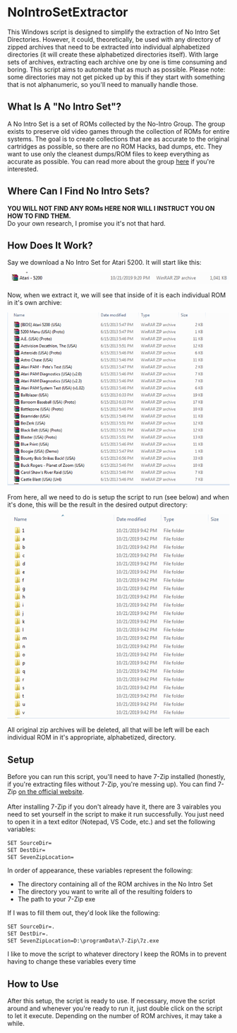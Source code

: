 # NoIntroSetExtractor
This Windows script is designed to simplify the extraction of No Intro Set Directories. However, it could, theoretically, be used with any directory of zipped archives that need to be extracted into individual alphabetized directories (it will create these alphabetized directories itself). With large sets of archives, extracting each archive one by one is time consuming and boring. This script aims to automate that as much as possible. Please note: some directories may not get picked up by this if they start with something that is not alphanumeric, so you'll need to manually handle those.

## What Is A "No Intro Set"?
A No Intro Set is a set of ROMs collected by the No-Intro Group. The group exists to preserve old video games through the collection of ROMs for entire systems.  The goal is to create collections that are as accurate to the original cartridges as possible, so there are no ROM Hacks, bad dumps, etc. They want to use only the cleanest dumps/ROM files to keep everything as accurate as possible. You can read more about the group [here](http://www.no-intro.org/index.html) if you're interested.

## Where Can I Find No Intro Sets?
**YOU WILL NOT FIND ANY ROMs HERE NOR WILL I INSTRUCT YOU ON HOW TO FIND THEM.**<br/>
Do your own research, I promise you it's not that hard.

## How Does It Work?
Say we download a No Intro Set for Atari 5200. It will start like this:

![step1](https://github.com/timmonfette1/NoIntroSetExtractor/blob/master/READMEImages/Step1.png)

Now, when we extract it, we will see that inside of it is each individual ROM in it's own archive:

![step2](https://github.com/timmonfette1/NoIntroSetExtractor/blob/master/READMEImages/Step2.png)

From here, all we need to do is setup the script to run (see below) and when it's done, this will be the result in the desired output directory:

![step3](https://github.com/timmonfette1/NoIntroSetExtractor/blob/master/READMEImages/Step3.png)

All original zip archives will be deleted, all that will be left will be each individual ROM in it's appropriate, alphabetized, directory.

## Setup
Before you can run this script, you'll need to have 7-Zip installed (honestly, if you're extracting files without 7-Zip, you're messing up).  You can find 7-Zip [on the official website](https://www.7-zip.org/).<br/><br/>
After installing 7-Zip if you don't already have it, there are 3 vairables you need to set yourself in the script to make it run successfully. You just need to open it in a text editor (Notepad, VS Code, etc.) and set the following variables:
```
SET SourceDir=
SET DestDir=
SET SevenZipLocation=
```
In order of appearance, these variables represent the following:
- The directory containing all of the ROM archives in the No Intro Set
- The directory you want to write all of the resulting folders to
- The path to your 7-Zip exe

If I was to fill them out, they'd look like the following:
```
SET SourceDir=.
SET DestDir=.
SET SevenZipLocation=D:\programData\7-Zip\7z.exe
```
I like to move the script to whatever directory I keep the ROMs in to prevent having to change these variables every time

## How to Use
After this setup, the script is ready to use. If necessary, move the script around and whenever you're ready to run it, just double click on the script to let it execute. Depending on the number of ROM archives, it may take a while.
